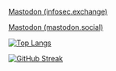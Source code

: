 <a rel="me" rel="nofollow" href="https://infosec.exchange/@hrbrmstr">Mastodon (infosec.exchange)</a>

<a rel="me" rel="nofollow" href="https://mastodon.social/@hrbrmstr">Mastodon (mastodon.social)</a>

[![Top Langs](https://github-readme-stats.vercel.app/api/top-langs/?username=hrbrmstr&layout=compact&theme=vision-friendly-dark&hide=html,perl,css)](https://github.com/anuraghazra/github-readme-stats)

[![GitHub Streak](http://github-readme-streak-stats.herokuapp.com?user=hrbrmstr&theme=dark&background=000000)](https://git.io/streak-stats)
